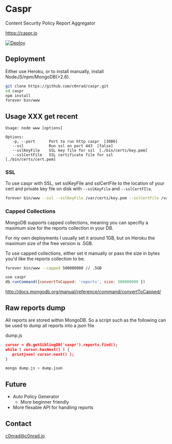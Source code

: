 # Caspr

Content Security Policy Report Aggregator

https://caspr.io

[![Deploy](https://www.herokucdn.com/deploy/button.png)](https://heroku.com/deploy?template=https://github.com/c0nrad/caspr)

## Deployment

Either use Heroku, or to install manually, install NodeJS/npm/MongoDB(>2.6).

```bash
git clone https://github.com/c0nrad/caspr.git
cd caspr
npm install
forever bin/www
```

## Usage XXX get recent

```
Usage: node www [options]

Options:
   -p, --port      Port to run http caspr  [3000]
   --ssl           Run ssl on port 443  [false]
   --sslKeyFile    SSL key file for ssl  [./bin/certs/key.pem]
   --sslCertFile   SSL certificate file for ssl  [./bin/certs/cert.pem]
```

### SSL

To use caspr with SSL, set sslKeyFIle and sslCertFile to the location of your cert and private key file on disk with `--sslKeyFile` and `--sslCertFIle`.

```bash
forever bin/www --ssl --sslKeyFile /var/certs/key.pem --sslCertFile /var/certs/cert.pem
```

### Capped Collections

MongoDB supports capped collections, meaning you can specifiy a maximum size for the reports collection in your DB.

For my own deployments I usually set it around 1GB, but on Heroku the maximum size of the free version is .5GB.

To use capped collections, either set it manually or pass the size in bytes you'd like the reports collection to be.

```bash
forever bin/www --capped 500000000 // .5GB
```

```javascript
use caspr
db.runCommand({convertToCapped: 'reports', size: 500000000 })
```
http://docs.mongodb.org/manual/reference/command/convertToCapped/

## Raw reports dump

All reports are stored within MongoDB. So a script such as the following can be used to dump all reports into a json file

dump.js
```json
cursor = db.getSiblingDB('caspr').reports.find();
while ( cursor.hasNext() ) {
   printjson( cursor.next() );
}
```

```bash
mongo dump.js > dump.json
```

## Future

- Auto Policy Generator
  - More beginner friendly
- More flexable API for handling reports

## Contact

c0nrad@c0nrad.io

